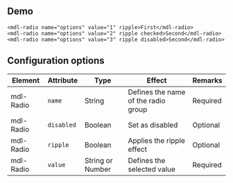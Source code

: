 ## Demo

```html_demo
<mdl-radio name="options" value="1" ripple>First</mdl-radio>
<mdl-radio name="options" value="2" ripple checked>Second</mdl-radio>
<mdl-radio name="options" value="3" ripple disabled>Second</mdl-radio>
```

## Configuration options

| Element | Attribute | Type | Effect | Remarks |
|---------|-----------|------|--------|---------|
| mdl-Radio | `name` | String | Defines the name of the radio group | Required |
| mdl-Radio | `disabled` | Boolean | Set as disabled | Optional |
| mdl-Radio | `ripple` | Boolean | Applies the ripple effect | Optional |
| mdl-Radio | `value` | String or Number | Defines the selected value | Required |

